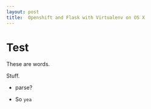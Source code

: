 ```yaml
---
layout: post
title:  Openshift and Flask with Virtualenv on OS X
---
```


Test
===

These are words.

Stuff.

- parse?

- So `yea`
